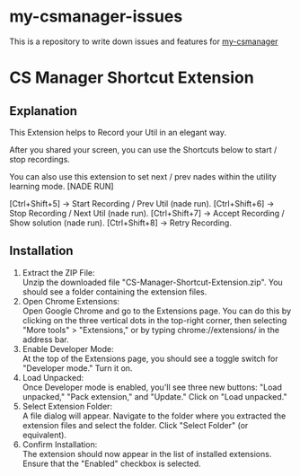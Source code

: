 # my-csmanager-issues
This is a repository to write down issues and features for [my-csmanager](https://my-csmanager.com/)

# CS Manager Shortcut Extension

## Explanation

This Extension helps to Record your Util in an elegant way.

After you shared your screen, you can use the Shortcuts below to start / stop recordings.

You can also use this extension to set next / prev nades within the utility learning mode. [NADE RUN]

[Ctrl+Shift+5] -> Start Recording / Prev Util (nade run).
[Ctrl+Shift+6] -> Stop Recording / Next Util (nade run).
[Ctrl+Shift+7] -> Accept Recording / Show solution (nade run).
[Ctrl+Shift+8] -> Retry Recording.

## Installation

1. Extract the ZIP File:<br>
Unzip the downloaded file "CS-Manager-Shortcut-Extension.zip". You should see a folder containing the extension files.
2. Open Chrome Extensions:<br>
Open Google Chrome and go to the Extensions page. You can do this by clicking on the three vertical dots in the top-right corner, then selecting "More tools" > "Extensions," or by typing chrome://extensions/ in the address bar.
3. Enable Developer Mode:<br>
At the top of the Extensions page, you should see a toggle switch for "Developer mode." Turn it on.
4. Load Unpacked:<br>
Once Developer mode is enabled, you'll see three new buttons: "Load unpacked," "Pack extension," and "Update." Click on "Load unpacked."
5. Select Extension Folder:<br>
A file dialog will appear. Navigate to the folder where you extracted the extension files and select the folder. Click "Select Folder" (or equivalent).
6. Confirm Installation:<br>
The extension should now appear in the list of installed extensions. Ensure that the "Enabled" checkbox is selected.
